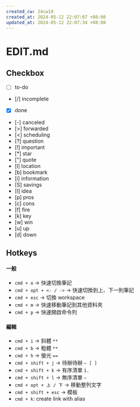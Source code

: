 ```yaml
---
created_cw: 24cw19
created_at: 2024-05-12 22:07:07 +08:00
updated_at: 2024-05-12 22:07:34 +08:00
---
```


# EDIT.md

## Checkbox

- [ ] to-do
- [/] incomplete
- [x] done
- [-] canceled
- [>] forwarded
- [<] scheduling
- [?] question
- [!] important
- [*] star
- ["] quote
- [l] location
- [b] bookmark
- [i] information
- [S] savings
- [I] idea
- [p] pros
- [c] cons
- [f] fire
- [k] key
- [w] win
- [u] up
- [d] down

## Hotkeys

#### 一般

- `cmd + o` -> 快速切換筆記
- `cmd + opt + <- / ->` -> 快速切換到上、下一則筆記
- `cmd + esc` -> 切換 workspace
- `cmd + m` -> 快速移動筆記到其他資料夾
- `cmd + p` -> 快速開啟命令列

#### 編輯

- `cmd + i` -> 斜體 `**` 
- `cmd + b` -> 粗體 `**` 
- `cmd + h` -> 螢光 `==`
- `cmd + shift + j` -> 待辦待辦 `— [ ]`
- `cmd + shift + k` -> 有序清單 `1. `
- `cmd + shift + l` -> 無序清單 `— `
- `cmd + opt + 上 / 下` -> 移動整列文字
- `cmd + shift + esc` -> 模板
- `cmd + k`: create link with alias
